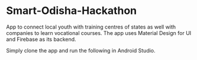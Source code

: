# Smart-Odisha-Hackathon
App to connect local youth with training centres of states as well with companies to learn vocational courses.
The app uses Material Design for UI and Firebase as its backend.

Simply clone the app and run the following in Android Studio.


